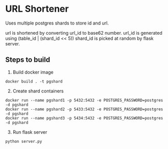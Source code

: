# URL Shortener
Uses multiple postgres shards to store id and url.

url is shortened by converting url_id to base62 number.
url_id is generated using (table_id | (shard_id << 5))
shard_id is picked at random by flask server.

## Steps to build 
1. Build docker image
```
docker build . -t pgshard
```

2. Create shard containers
```
docker run --name pgshard1 -p 5432:5432 -e POSTGRES_PASSWORD=postgres -d pgshard
docker run --name pgshard2 -p 5433:5432 -e POSTGRES_PASSWORD=postgres -d pgshard
docker run --name pgshard3 -p 5434:5432 -e POSTGRES_PASSWORD=postgres -d pgshard
```

3. Run flask server
```
python server.py
```
